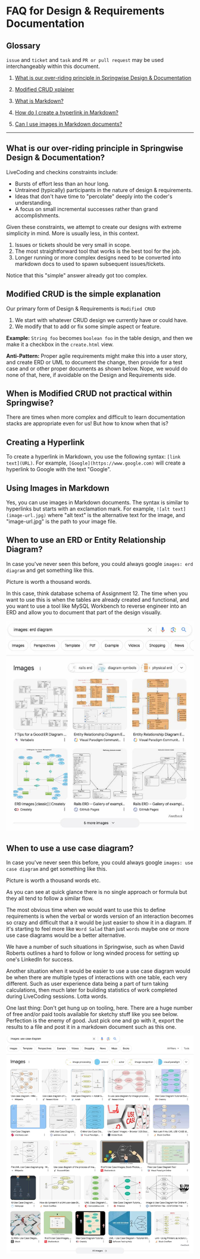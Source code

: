 # FAQ for Design & Requirements Documentation

## Glossary

`issue` and `ticket` and `task` and `PR or pull request` may be used interchangeably within this document.

1. [What is our over-riding principle in Springwise Design & Documentation](#what-is-our-over-riding-principle-in-springwise-design--documentation)
1. [Modified CRUD xplainer](#modified-crud-is-the-simple-explanation)

1. [What is Markdown?](#Modified-CRUD-is-the-simple-explanation)
2. [How do I create a hyperlink in Markdown?](#creating-a-hyperlink)
3. [Can I use images in Markdown documents?](#using-images-in-markdown)

---



## What is our over-riding principle in Springwise Design & Documentation?
LiveCoding and checkins constraints include:
- Bursts of effort less than an hour long.
- Untrained (typically) participants in the nature of design & requirements.
- Ideas that don't have time to "percolate" deeply into the coder's understanding.
- A focus on small incremental successes rather than grand accomplishments.

Given these constraints, we attempt to create our designs with extreme simplicity in mind. More is usually less, in this context.

1. Issues or tickets should be very small in scope.
2. The most straightforward tool that works is the best tool for the job.
3. Longer running or more complex designs need to be converted into markdown docs to used to spawn subsequent issues/tickets.

Notice that this "simple" answer already got too complex.

## Modified CRUD is the simple explanation

Our primary form of Design & Requirements is `Modified CRUD`

1. We start with whatever CRUD design we currently have or could have.
2. We modify that to add or fix some simple aspect or feature.

**Example:**
`String foo` becomes `boolean foo` in the table design, and then we make it a checkbox in the `create.html` view. 

**Anti-Pattern:** Proper agile requirements might make this into a user story, and create ERD or UML to document the change, then provide for a test case and or other proper documents as shown below. Nope, we would do none of that, here, if avoidable on the Design and Requirements side.

## When is Modified CRUD not practical within Springwise?

There are times when more complex and difficult to learn documentation stacks are appropriate even for us! But how to know when that is?



## Creating a Hyperlink
To create a hyperlink in Markdown, you use the following syntax: `[link text](URL)`. For example, `[Google](https://www.google.com)` will create a hyperlink to Google with the text "Google".

## Using Images in Markdown
Yes, you can use images in Markdown documents. The syntax is similar to hyperlinks but starts with an exclamation mark. For example, `![alt text](image-url.jpg)` where "alt text" is the alternative text for the image, and "image-url.jpg" is the path to your image file.

## When to use an ERD or Entity Relationship Diagram?

In case you've never seen this before, you could always google `images: erd diagram` and get something like this. 

Picture is worth a thousand words. 

In this case, think database schema of Assignment 12. The time when you want to use this is when the tables are already created and functional, and you want to use a tool like MySQL Workbench to reverse engineer into an ERD and allow you to document that part of the design visually.

![ERD Image](images/erd.jpg)


## When to use a use case diagram?

In case you've never seen this before, you could always google `images: use case diagram` and get something like this. 

Picture is worth a thousand words etc. 

As you can see at quick glance there is no single approach or formula but they all tend to follow a similar flow. 

The most obvious time when we would want to use this to define requirements is when the verbal or words version of an interaction becomes so crazy and difficult that a it would be just easier to show it in a diagram. If it's starting to feel more like `Word Salad` than just `words` maybe one or more use case diagrams would be a better alternative.

We have a number of such situations in Springwise, such as when David Roberts outlines a hard to follow or long winded process for setting up one's LinkedIn for success.

Another situation when it would be easier to use a use case diagram would be when there are multiple types of interactions with one table, each very different. Such as user experience data being a part of turn taking calculations, then much later for building statistics of work completed during LiveCoding sessions. Lotta words.

One last thing: Don't get hung up on tooling, here. There are a huge number of free and/or paid tools available for sketchy stuff like you see below. Perfection is the enemy of good. Just pick one and go with it, export the results to a file and post it in a markdown document such as this one.

![Use Case Image](images/usecase.jpg)


